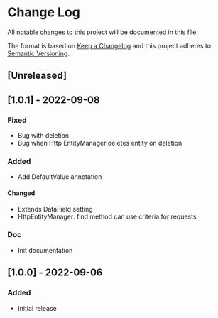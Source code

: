 # Change Log

All notable changes to this project will be documented in this file.

The format is based on [Keep a Changelog](http://keepachangelog.com/)
and this project adheres to [Semantic Versioning](http://semver.org/).

## [Unreleased]

## [1.0.1] - 2022-09-08

### Fixed

* Bug with deletion
* Bug when Http EntityManager deletes entity on deletion

### Added

* Add DefaultValue annotation

#### Changed

* Extends DataField setting
* HttpEntityManager: find method can use criteria for requests

### Doc

* Init documentation

## [1.0.0] - 2022-09-06

### Added

* Initial release
